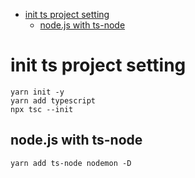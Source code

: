
- [init ts project setting](#init-ts-project-setting)
  - [node.js with ts-node](#nodejs-with-ts-node)


# init ts project setting

```
yarn init -y
yarn add typescript
npx tsc --init
```

## node.js with ts-node

```
yarn add ts-node nodemon -D

```